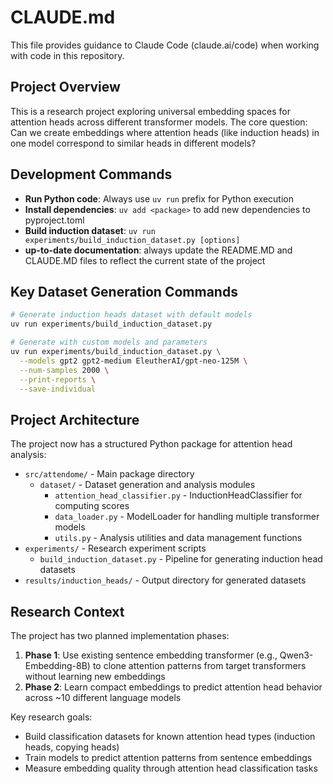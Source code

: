 # CLAUDE.md

This file provides guidance to Claude Code (claude.ai/code) when working with code in this repository.

## Project Overview

This is a research project exploring universal embedding spaces for attention heads across different transformer models. The core question: Can we create embeddings where attention heads (like induction heads) in one model correspond to similar heads in different models?

## Development Commands

- **Run Python code**: Always use `uv run` prefix for Python execution
- **Install dependencies**: `uv add <package>` to add new dependencies to pyproject.toml
- **Build induction dataset**: `uv run experiments/build_induction_dataset.py [options]`
- **up-to-date documentation**: always update the README.MD and CLAUDE.MD files to reflect the current state of the project

## Key Dataset Generation Commands

```bash
# Generate induction heads dataset with default models
uv run experiments/build_induction_dataset.py

# Generate with custom models and parameters
uv run experiments/build_induction_dataset.py \
  --models gpt2 gpt2-medium EleutherAI/gpt-neo-125M \
  --num-samples 2000 \
  --print-reports \
  --save-individual
```

## Project Architecture

The project now has a structured Python package for attention head analysis:
- `src/attendome/` - Main package directory
  - `dataset/` - Dataset generation and analysis modules
    - `attention_head_classifier.py` - InductionHeadClassifier for computing scores
    - `data_loader.py` - ModelLoader for handling multiple transformer models  
    - `utils.py` - Analysis utilities and data management functions
- `experiments/` - Research experiment scripts
  - `build_induction_dataset.py` - Pipeline for generating induction head datasets
- `results/induction_heads/` - Output directory for generated datasets

## Research Context

The project has two planned implementation phases:
1. **Phase 1**: Use existing sentence embedding transformer (e.g., Qwen3-Embedding-8B) to clone attention patterns from target transformers without learning new embeddings
2. **Phase 2**: Learn compact embeddings to predict attention head behavior across ~10 different language models

Key research goals:
- Build classification datasets for known attention head types (induction heads, copying heads)
- Train models to predict attention patterns from sentence embeddings
- Measure embedding quality through attention head classification tasks